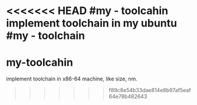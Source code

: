 <<<<<<< HEAD
#my - toolcahin
implement toolchain in my ubuntu
#my - toolchain
=======
# my-toolcahin
implement toolchain in x86-64 machine, like size, nm.
>>>>>>> f89c8e54b33dae814e8b97af5eaf64e78b482643
